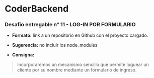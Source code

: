 CoderBackend
============================

### Desafio entregable n° 11 - LOG-IN POR FORMULARIO

- **Formato:** link a un repositorio en Github con el proyecto cargado.

- **Sugerencia:** no incluir los node_modules

- **Consigna:**
>Incorporaremos un mecanismo sencillo que permite loguear un cliente por su nombre mediante un formulario de ingreso.
